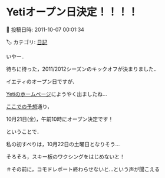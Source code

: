 # Yetiオープン日決定！！！！

📅 投稿日時: 2011-10-07 00:01:34

🏷️ カテゴリ: [日記](cc4b5682fb7b8b144980957a978653fb0.md)

いやー．


待ちに待った，2011/2012シーズンのキックオフが決まりました．





イエティのオープン日ですが．


[Yetiのホームページ](http://www.yeti-resort.com/)にようやく出ましたね…





[ここでの予想](e05b40111341ddb9f0e9771f0b4c04a07.md)通り，


10月21日(金)，午前10時にオープン決定です！





ということで．


私の初すべりは，10月22日の土曜日となりそう…


そろそろ，スキー板のワクシングをはじめないと！





＃その前に，コモドレポート終わらせないと…という声が聞こえる
